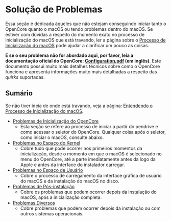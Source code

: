 # Solução de Problemas

Essa seção é dedicada àqueles que não estejam conseguindo iniciar tanto o OpenCore quanto o macOS ou tendo problemas dentro do macOS. Se estiver com dúvidas a respeito do momento exato no processo de inicialização do macOS que está travando, ler a página sobre o [Processo de Inicialização do macOS](../troubleshooting/boot.md) pode ajudar a clarificar um pouco as coisas.

**E se o seu problema não for abordado aqui, por favor, leia a documentação oficial do OpenCore: [Configuration.pdf](https://github.com/acidanthera/OpenCorePkg/blob/master/Docs/Configuration.pdf) (em inglês)**. Este documento possui muito mais detalhes técnicos sobre como o OpenCore funciona e apresenta informações muito mais detalhadas a respeito das *quirks* suportadas.

## Sumário

Se não tiver ideia de onde está travando, veja a página: [Entendendo o Processo de Inicialização do macOS](../troubleshooting/boot.md).

* [Problemas de Inicialização do OpenCore](./extended/opencore-issues.md)
  * Esta seção se refere ao processo de iniciar a partir do pendrive e como acessar o seletor do OpenCore. Qualquer coisa após o seletor, como iniciar o macOS, consulte abaixo.
* [Problemas no Espaço do Kernel](./extended/kernel-issues.md)
  * Cobre tudo que pode ocorrer nos primeiros momentos da inicialização, desde o momento em que o macOS é selecionado no menu do OpenCore, até a parte imediatamente antes da logo da Apple e antes da interface do instalador carregar.
* [Problemas no Espaço de Usuário](./extended/userspace-issues.md)
  * Cobre o processo de carregamento da interface gráfica de usuário do macOS e da instalação do macOS no disco.
* [Problemas de Pós-instalação](./extended/post-issues.md)
  * Cobre os problemas que podem ocorrer depois da instalação do macOS, após a inicialização completa.
* [Problemas Diversos](./extended/misc-issues.md)
  * Cobre problemas que podem ocorrer depois da instalação ou com outros sistemas operacionais.
